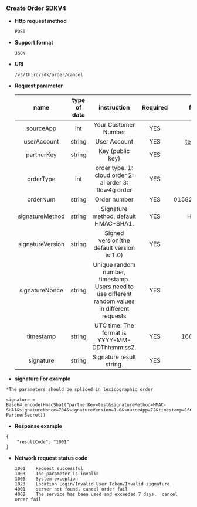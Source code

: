 ### Create Order SDKV4

- **Http request method**
  
    ```
    POST
    ```
    
- **Support format**
  
    ```
    JSON
    ```
    
- **URI**
  
    ```
    /v3/third/sdk/order/cancel
    ```
    
- **Request parameter**

   |       name       | type of data |                         instruction                          | Required |  for example  |
   | :--------------: | :----------: | :----------------------------------------------------------: | :------: | :-----------: |
   |    sourceApp     |     int      |                     Your Customer Number                     |   YES    |      72       |
   |   userAccount    |    string    |                         User Account                         |   YES    | test@123.com  |
   |    partnerKey    |    string    |                       Key (public key)                       |   YES    |               |
   |     orderType    |     int      | order type. 1: cloud order 2: ai order 3: flow4g order       |   YES    | 1 or 2 or 3   |
   |     orderNum     |    string    |                          Order number                        |   YES    |01582572KS0209053 |
   | signatureMethod  |    string    |             Signature method, default HMAC-SHA1.             |   YES    |   HMAC-SHA1   |
   | signatureVersion |    string    |          Signed version(the default version is 1.0)          |   YES    |      1.0      |
   |  signatureNonce  |    string    | Unique random number, timestamp. Users need to use different random values in different requests |   YES    |      704      |
   |    timestamp     |    string    |        UTC time. The format is YYYY-MM-DDThh:mm:ssZ.         |   YES    | 1667476374574 |
   |    signature     |    string    |                   Signature result string.                   |   YES    |               |
   
- **signature For example**

```
*The parameters should be spliced in lexicographic order

signature = Base64.encode(HmacSha1("partnerKey=test&signatureMethod=HMAC-SHA1&signatureNonce=704&signatureVersion=1.0&sourceApp=72&timestamp=1667476374574&orderType=1&orderNum=1", PartnerSecret))
```

- **Response example**

```
{
	"resultCode": "1001"
}
```
- **Network request status code**

  ```
  1001    Request successful
  1003    The parameter is invalid
  1005    System exception
  1023    Location Login/Invalid User Token/Invalid signature
  4001    server not found. cancel order fail
  4002    The service has been used and exceeded 7 days.  cancel order fail
  ```